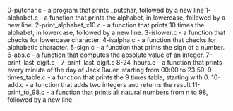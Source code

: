 0-putchar.c - a program that prints _putchar, followed by a new line
1-alphabet.c - a function that prints the alphabet, in lowercase, followed by a new line.
2-print_alphabet_x10.c - a function that prints 10 times the alphabet, in lowercase, followed by a new line.
3-islower.c - a function that checks for lowercase character.
4-isalpha.c - a function that checks for alphabetic character.
5-sign.c - a function that prints the sign of a number.
6-abs.c - a function that computes the absolute value of an integer.
7-print_last_digit.c - 7-print_last_digit.c
8-24_hours.c - a function that prints every minute of the day of Jack Bauer, starting from 00:00 to 23:59.
9-times_table.c - a function that prints the 9 times table, starting with 0.
10-add.c - a function that adds two integers and returns the result
11-print_to_98.c - a function that prints all natural numbers from n to 98, followed by a new line.
